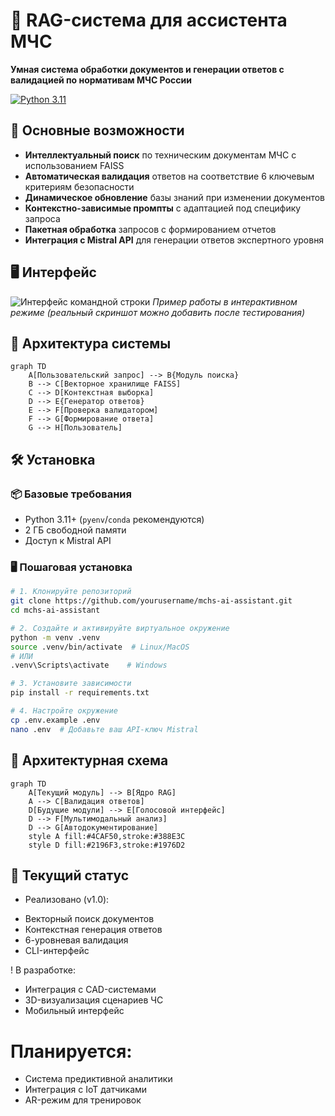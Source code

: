 # 🚒 RAG-система для ассистента МЧС

**Умная система обработки документов и генерации ответов с валидацией по нормативам МЧС России**

[![Python 3.11](https://img.shields.io/badge/Python-3.11%2B-blue.svg)](https://www.python.org/)

## 🌟 Основные возможности

- **Интеллектуальный поиск** по техническим документам МЧС с использованием FAISS
- **Автоматическая валидация** ответов на соответствие 6 ключевым критериям безопасности
- **Динамическое обновление** базы знаний при изменении документов
- **Контекстно-зависимые промпты** с адаптацией под специфику запроса
- **Пакетная обработка** запросов с формированием отчетов
- **Интеграция с Mistral API** для генерации ответов экспертного уровня

## 🖥  Интерфейс
![Интерфейс командной строки](https://via.placeholder.com/800x400.png?text=CLI+Interface+Example)
*Пример работы в интерактивном режиме (реальный скриншот можно добавить после тестирования)*

## 🧠 Архитектура системы

```mermaid
graph TD
    A[Пользовательский запрос] --> B{Модуль поиска}
    B --> C[Векторное хранилище FAISS]
    C --> D[Контекстная выборка]
    D --> E{Генератор ответов}
    E --> F[Проверка валидатором]
    F --> G[Формирование ответа]
    G --> H[Пользователь]
```

## 🛠 Установка

### 📦 Базовые требования
- Python 3.11+ (`pyenv`/`conda` рекомендуются)
- 2 ГБ свободной памяти
- Доступ к Mistral API

### 🖥 Пошаговая установка

```bash
# 1. Клонируйте репозиторий
git clone https://github.com/yourusername/mchs-ai-assistant.git
cd mchs-ai-assistant

# 2. Создайте и активируйте виртуальное окружение
python -m venv .venv
source .venv/bin/activate  # Linux/MacOS
# ИЛИ
.venv\Scripts\activate    # Windows

# 3. Установите зависимости
pip install -r requirements.txt

# 4. Настройте окружение
cp .env.example .env
nano .env  # Добавьте ваш API-ключ Mistral
```

## 🧩 Архитектурная схема

```mermaid
graph TD
    A[Текущий модуль] --> B[Ядро RAG]
    A --> C[Валидация ответов]
    D[Будущие модули] --> E[Голосовой интерфейс]
    D --> F[Мультимодальный анализ]
    D --> G[Автодокументирование]
    style A fill:#4CAF50,stroke:#388E3C
    style D fill:#2196F3,stroke:#1976D2
```

## 🚦 Текущий статус

+ Реализовано (v1.0):
- Векторный поиск документов
- Контекстная генерация ответов
- 6-уровневая валидация
- CLI-интерфейс

! В разработке:
- Интеграция с CAD-системами
- 3D-визуализация сценариев ЧС
- Мобильный интерфейс

# Планируется:
* Система предиктивной аналитики
* Интеграция с IoT датчиками
* AR-режим для тренировок
